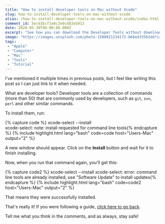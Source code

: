 ```yaml
---
title: "How to install developer tools on Mac without Xcode"
slug: how-to-install-developer-tools-on-mac-without-xcode
alias: /how-to-install-developer-tools-on-mac-without-xcode/index.html
comment_id: 5ec63bcf1e6c2e0c683e5913
date: 2020-05-30T08:00:00.000Z
excerpt: "See how you can download the Developer Tools without downloading 2+ GB of Xcode."
image: "https://images.unsplash.com/photo-1508921234172-b68ed335b3e6?ixlib=rb-1.2.1&q=80&fm=jpg&crop=entropy&cs=tinysrgb&w=2000&fit=max&ixid=eyJhcHBfaWQiOjExNzczfQ"
tags: 
 - "Apple"
 - "Computer"
 - "Mac"
 - "Tools"
 - "Tutorial"
---
```


I've mentioned it multiple times in previous posts, but I feel like writing this post so I can just link to it when needed.

What are developer tools? Developer tools are a collection of commands (more than 50) that are commonly used by developers, such as `git`, `svn`, `perl` and other similar commands.

To install them, run:

{% capture code %}
xcode-select --install  
xcode-select: note: install requested for command line tools{% endcapture %}
{% include highlight.html lang="bash" code=code host="Users-Mac" output="2" %}

A new window should appear. Click on the **Install** button and wait for it to finish installing.

Now, when you run that command again, you'll get this:

{% capture code2 %}
xcode-select --install
xcode-select: error: command line tools are already installed, use "Software Update" to install updates{% endcapture %}
{% include highlight.html lang="bash" code=code2 host="Users-Mac" output="2" %}

That means they were successfully installed.

That's really it! If you were following a guide, [click here to go back](javascript:window.go(-1)).

Tell me what you think in the comments, and as always, stay safe!